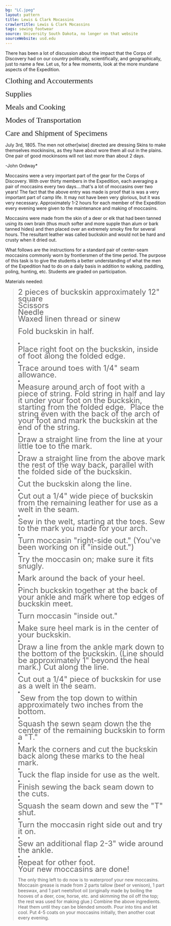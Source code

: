 ```yaml
---
bg: "LC.jpeg"
layout: pattern
title: Lewis & Clark Mocassins
crawlertitle: Lewis & Clark Mocassins
tags: sewing footwear
source: University South Dakota, no longer on that website
sourceWebsite: usd.edu
---
```

There has been a lot of discussion
about the impact that the Corps of Discovery had on our country politically,
scientifically, and geographically, just to name a few. Let us, for a few moments, look at 
the more mundane aspects of the Expedition.

<p><font face="Times New Roman" size="5">Clothing and Accouterments</font></p>
<p><font face="Times New Roman" size="5">Supplies</font></p>
<p><font face="Times New Roman" size="5">Meals and Cooking</font></p>
<p><font face="Times New Roman" size="5">Modes of Transportation</font></p>
<p><font face="Times New Roman" size="5">Care and Shipment of Specimens</font></p>

July
3rd, 1805. The men not other[wise] directed are dressing Skins to make
themselves mockinsins, as they have about wore them all out in the plains. One
pair of good mockinsons will not last more than about 2 days.</font></i></p>

-John Ordway*

Moccasins
were a very important part of the gear for the Corps of Discovery. With over
thirty members in the Expedition, each averaging a pair of moccasins every two
days....that's a lot of moccasins over two years! The fact that the above entry
was made is proof that is was a very important part of camp life. It may not
have been very glorious, but it was very necessary. Approximately 1-2 hours for
each member of the Expedition every evening were given to the maintenance and
making of moccasins.</font></p>

Moccasins
were made from the skin of a deer or elk that had been tanned using its own
brain (thus much softer and more supple than alum or bark tanned hides) and then
placed over an extremely smoky fire for several hours. The resultant leather was
called buckskin and would not be hard and crusty when it dried out.

What
follows are the instructions for a standard pair of center-seam moccasins
commonly worn by frontiersmen of the time period. The purpose of this task is to
give the students a better understanding of what the men of the Expedition had
to do on a daily basis in addition to walking, paddling, poling, hunting, etc.
Students are graded on participation.

Materials
needed:</font></p>
<blockquote>
  <p style="line-height: 150%; margin-top: 0pt; margin-bottom: 0pt;"><font size="5">2
  pieces of buckskin approximately 12" square&nbsp;</font></p>
  <p style="line-height: 150%; margin-top: 0pt; margin-bottom: 0pt;"><font size="5">Scissors</font></p>
  <p style="line-height: 150%; margin-top: 0pt; margin-bottom: 0pt;"><font size="5">Needle</font></p>
  <p style="line-height: 150%; margin-top: 0pt; margin-bottom: 0pt;"><font size="5">Waxed
  linen thread or sinew
  
  Fold
    buckskin in half.</font>
  </p></li><li>
    <p style="line-height: 150%; margin-top: 0pt; margin-bottom: 0pt;"><font size="5">Place
    right foot on the buckskin, inside of foot along the folded edge.</font>
  </p></li><li>
    <p style="line-height: 150%; margin-top: 0pt; margin-bottom: 0pt;"><font size="5">Trace
    around toes with 1/4" seam allowance.</font>
  </p></li><li>
    <p style="line-height: 150%; margin-top: 0pt; margin-bottom: 0pt;"><font size="5">Measure
    around arch of foot with a piece of string. Fold string in half and lay it
    under your foot on the buckskin, starting from the folded edge.&nbsp; Place
    the string even with the back of the arch of your foot and mark the buckskin
    at the end of the string.</font>
  </p></li><li>
    <p style="line-height: 150%; margin-top: 0pt; margin-bottom: 0pt;"><font size="5">Draw
    a straight line from the line at your little toe to the mark.</font>
  </p></li><li>
    <p style="line-height: 150%; margin-top: 0pt; margin-bottom: 0pt;"><font size="5">Draw
    a straight line from the above mark the rest of the way back, parallel with
    the folded side of the buckskin.</font>
  </p></li><li>
    <p style="line-height: 150%; margin-top: 0pt; margin-bottom: 0pt;"><font size="5">Cut
    the buckskin along the line.</font>
  </p></li><li>
    <p style="line-height: 150%; margin-top: 0pt; margin-bottom: 0pt;"><font size="5">Cut
    out a 1/4" wide piece of buckskin from the remaining leather for use as
    a welt in the seam.</font>
  </p></li><li>
    <p style="line-height: 150%; margin-top: 0pt; margin-bottom: 0pt;"><font size="5">Sew
    in the welt, starting at the toes. Sew to the mark you made for your arch.</font>
  </p></li><li>
    <p style="line-height: 150%; margin-top: 0pt; margin-bottom: 0pt;"><font size="5">Turn
    moccasin "right-side out." (You've been working on it "inside
    out.")</font>
  </p></li><li>
    <p style="line-height: 150%; margin-top: 0pt; margin-bottom: 0pt;"><font size="5">Try
    the moccasin on; make sure it fits snugly.</font>
  </p></li><li>
    <p style="line-height: 150%; margin-top: 0pt; margin-bottom: 0pt;"><font size="5">Mark
    around the back of your heel.</font>
  </p></li><li>
    <p style="line-height: 150%; margin-top: 0pt; margin-bottom: 0pt;"><font size="5">Pinch
    buckskin together at the back of your ankle and mark where top edges of
    buckskin meet.</font>
  </p></li><li>
    <p style="line-height: 150%; margin-top: 0pt; margin-bottom: 0pt;"><font size="5">Turn
    moccasin "inside out."</font>
  </p></li><li>
    <p style="line-height: 150%; margin-top: 0pt; margin-bottom: 0pt;"><font size="5">Make
    sure heel mark is in the center of your buckskin.</font>
  </p></li><li>
    <p style="line-height: 150%; margin-top: 0pt; margin-bottom: 0pt;"><font size="5">Draw
    a line from the ankle mark down to the bottom of the buckskin. (Line should
    be approximately 1" beyond the heal mark.) Cut along the line.</font>
  </p></li><li>
    <p style="line-height: 150%; margin-top: 0pt; margin-bottom: 0pt;"><font size="5">Cut
    out a 1/4" piece of buckskin for use as a welt in the seam.</font>
  </p></li><li>
    <p style="line-height: 150%; margin-top: 0pt; margin-bottom: 0pt;"><font size="5">&nbsp;Sew
    from the top down to within approximately two inches from the bottom.</font>
  </p></li><li>
    <p style="line-height: 150%; margin-top: 0pt; margin-bottom: 0pt;"><font size="5">Squash
    the sewn seam down the the center of the remaining buckskin to form a
    "T."</font>
  </p></li><li>
    <p style="line-height: 150%; margin-top: 0pt; margin-bottom: 0pt;"><font size="5">Mark
    the corners and cut the buckskin back along these marks to the heal mark.</font>
  </p></li><li>
    <p style="line-height: 150%; margin-top: 0pt; margin-bottom: 0pt;"><font size="5">Tuck
    the flap inside for use as the welt.</font>
  </p></li><li>
    <p style="line-height: 150%; margin-top: 0pt; margin-bottom: 0pt;"><font size="5">Finish
    sewing the back seam down to the cuts.</font>
  </p></li><li>
    <p style="line-height: 150%; margin-top: 0pt; margin-bottom: 0pt;"><font size="5">Squash
    the seam down and sew the "T" shut.</font>
  </p></li><li>
    <p style="line-height: 150%; margin-top: 0pt; margin-bottom: 0pt;"><font size="5">Turn
    the moccasin right side out and try it on.</font>
  </p></li><li>
    <p style="line-height: 150%; margin-top: 0pt; margin-bottom: 0pt;"><font size="5">Sew
    an additional flap 2-3" wide around the ankle.</font>
  </p></li><li>
    <p style="line-height: 150%; margin-top: 0pt; margin-bottom: 0pt;"><font size="5">Repeat
    for other foot.</font>
</p></li></ol>
<p style="line-height: 150%; margin-top: 0pt; margin-bottom: 0pt;"><font size="5">Your
new moccasins are done! </font></p>

The
only thing left to do now is to waterproof your new moccasins. Moccasin grease
is made from 2 parts tallow (beef or venison), 1 part beeswax, and 1 part
neetsfoot oil (originally made by boiling the hooves of a deer, cow, horse, etc.
and skimming the oil off the top; the rest was used for making glue.) Combine
the above ingredients. Heat them until they can be blended smooth. Pour into
tins and let cool. Put 4-5 coats on your moccasins initially, then another coat
every evening.</font></p>

</body></html>
